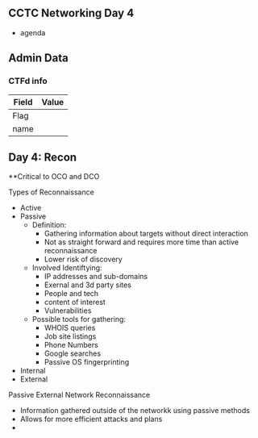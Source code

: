 ## CCTC Networking Day 4

- agenda


## Admin Data 

### CTFd info
| Field | Value | 
|-|-|
| Flag |  | 
| name |  | 

## Day 4: Recon

**Critical to OCO and DCO

Types of Reconnaissance
- Active
- Passive
  - Definition: 
    - Gathering information about targets without direct interaction
    - Not as straight forward and requires more time than active reconnaissance
    - Lower risk of discovery
  - Involved Identiftying:
    - IP addresses and sub-domains
    - Exernal and 3d party sites
    - People and tech
    - content of interest
    - Vulnerabilities
  - Possible tools for gathering:
    - WHOIS queries
    - Job site listings
    - Phone Numbers
    - Google searches
    - Passive OS fingerprinting
- Internal 
- External 

Passive External Network Reconnaissance
- Information gathered outside of the networkk using passive methods
- Allows for more efficient attacks and plans
- 
